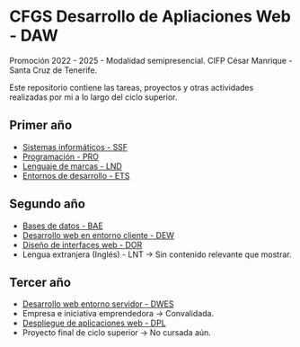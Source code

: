 # CFGS Desarrollo de Apliaciones Web - DAW

Promoción 2022 - 2025 - Modalidad semipresencial.
CIFP César Manrique - Santa Cruz de Tenerife.

Este repositorio contiene las tareas, proyectos y otras actividades realizadas por mi a lo largo del ciclo superior.

## Primer año

- [Sistemas informáticos - SSF](https://github.com/deritf/DAW/tree/main/Sistemas%20inform%C3%A1ticos%20-%20SSF)
- [Programación - PRO](https://github.com/deritf/DAW/tree/main/Programaci%C3%B3n%20-%20PRO)
- [Lenguaje de marcas - LND](https://github.com/deritf/DAW/tree/main/Lenguajes%20de%20marcas%20y%20sistemas%20de%20gesti%C3%B3n%20de%20informaci%C3%B3n%20-%20LND)
- [Entornos de desarrollo - ETS](https://github.com/deritf/DAW/tree/main/Entornos%20de%20desarrollo%20-%20ETS)

## Segundo año

- [Bases de datos - BAE](https://github.com/deritf/DAW/tree/main/Bases%20de%20datos%20-%20BAE)
- [Desarrollo web en entorno cliente - DEW](https://github.com/deritf/DAW/tree/main/Desarrollo%20web%20en%20entorno%20cliente%20-%20DEW)
- [Diseño de interfaces web - DOR](https://github.com/deritf/DAW/tree/main/Dise%C3%B1o%20de%20interfaces%20web%20-%20DOR)
- Lengua extranjera (Inglés) - LNT -> Sin contenido relevante que mostrar.

## Tercer año

- [Desarrollo web entorno servidor - DWES](https://github.com/deritf/DAW/tree/main/Desarrollo%20web%20entorno%20servidor%20-%20DWES)
- Empresa e iniciativa emprendedora -> Convalidada.
- [Despliegue de aplicaciones web - DPL](https://github.com/deritf/DAW/tree/main/Despliegue%20de%20aplicaciones%20web%20-%20DPL)
- Proyecto final de ciclo superior -> No cursada aún.
